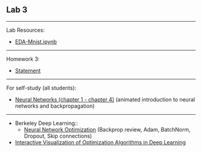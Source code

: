 ## Lab 3

***
Lab Resources: 
* [EDA-Mnist.ipynb](./EDA_Mnist.ipynb)

***
Homework 3:
- [Statement](./NN_2024_Assignment_3.pdf)

***
For self-study (all students):
* [Neural Networks (chapter 1 - chapter 4)](https://www.youtube.com/playlist?list=PLZHQObOWTQDNU6R1_67000Dx_ZCJB-3pi) (animated introduction to neural networks and backpropagation)

***
- Berkeley Deep Learning::
  - [Neural Network Optimization](https://docs.google.com/presentation/d/15rUQe27DDS9ObR8YUaHI-IFErlfzMoIJuljD9jrU0WA/edit) (Backprop review, Adam, BatchNorm, Dropout, Skip connections)
- [Interactive Visualization of Optimization Algorithms in Deep Learning](https://emiliendupont.github.io/2018/01/24/optimization-visualization/)
